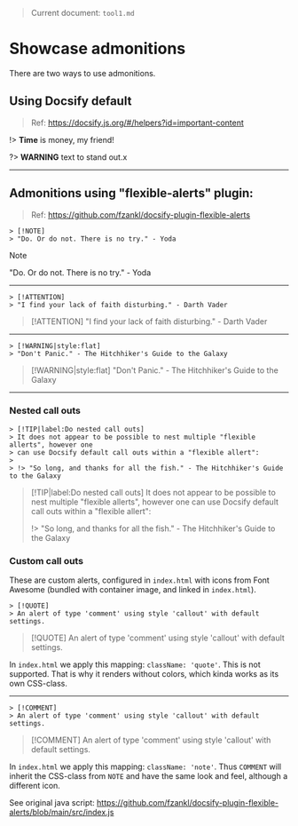 > Current document: `tool1.md`

# Showcase admonitions
There are two ways to use admonitions.


## Using Docsify default 

> Ref: https://docsify.js.org/#/helpers?id=important-content

!> **Time** is money, my friend!


?> **WARNING** text to stand out.x

--- 

## Admonitions using "flexible-alerts" plugin:
> Ref: https://github.com/fzankl/docsify-plugin-flexible-alerts


```text
> [!NOTE]
> "Do. Or do not. There is no try." - Yoda
```
> [!NOTE]
> "Do. Or do not. There is no try." - Yoda

------------------------------------------------------------------------------------------

```text
> [!ATTENTION]
> "I find your lack of faith disturbing." - Darth Vader
```

> [!ATTENTION]
> "I find your lack of faith disturbing." - Darth Vader

------------------------------------------------------------------------------------------

```text
> [!WARNING|style:flat]
> "Don't Panic." - The Hitchhiker's Guide to the Galaxy
```

> [!WARNING|style:flat]
> "Don't Panic." - The Hitchhiker's Guide to the Galaxy


------------------------------------------------------------------------------------------

### Nested call outs

```text
> [!TIP|label:Do nested call outs]
> It does not appear to be possible to nest multiple "flexible allerts", however one 
> can use Docsify default call outs within a "flexible allert":
> 
> !> "So long, and thanks for all the fish." - The Hitchhiker's Guide to the Galaxy
```

> [!TIP|label:Do nested call outs]
> It does not appear to be possible to nest multiple "flexible allerts", however one 
> can use Docsify default call outs within a "flexible allert":
> 
> !> "So long, and thanks for all the fish." - The Hitchhiker's Guide to the Galaxy
>



### Custom call outs

These are custom alerts, configured in `index.html` with icons from Font Awesome (bundled
with container image, and linked in `index.html`).

```text
> [!QUOTE]
> An alert of type 'comment' using style 'callout' with default settings.
```
> [!QUOTE]
> An alert of type 'comment' using style 'callout' with default settings.

In `index.html` we apply this mapping: `className: 'quote'`. This is not supported. That
is why it renders without colors, which kinda works as its own CSS-class.

------------------------------------------------------------------------------
```text
> [!COMMENT]
> An alert of type 'comment' using style 'callout' with default settings.
```
> [!COMMENT]
> An alert of type 'comment' using style 'callout' with default settings.

In `index.html` we apply this mapping: `className: 'note'`. Thus `COMMENT` will inherit
the CSS-class from `NOTE` and have the same look and feel, although a different icon.

See original java script:
https://github.com/fzankl/docsify-plugin-flexible-alerts/blob/main/src/index.js

